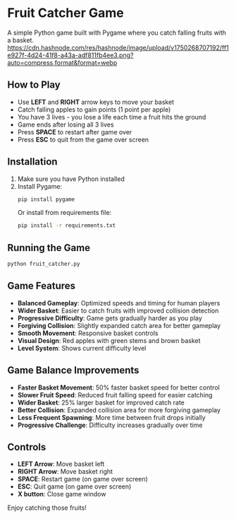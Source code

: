 # Fruit Catcher Game

A simple Python game built with Pygame where you catch falling fruits with a basket.
https://cdn.hashnode.com/res/hashnode/image/upload/v1750268707192/ff1e927f-4d24-41f8-a43a-adf811fb4ee3.png?auto=compress,format&format=webp
## How to Play

- Use **LEFT** and **RIGHT** arrow keys to move your basket
- Catch falling apples to gain points (1 point per apple)
- You have 3 lives - you lose a life each time a fruit hits the ground
- Game ends after losing all 3 lives
- Press **SPACE** to restart after game over
- Press **ESC** to quit from the game over screen

## Installation

1. Make sure you have Python installed
2. Install Pygame:
   ```bash
   pip install pygame
   ```
   Or install from requirements file:
   ```bash
   pip install -r requirements.txt
   ```

## Running the Game

```bash
python fruit_catcher.py
```

## Game Features

- **Balanced Gameplay**: Optimized speeds and timing for human players
- **Wider Basket**: Easier to catch fruits with improved collision detection
- **Progressive Difficulty**: Game gets gradually harder as you play
- **Forgiving Collision**: Slightly expanded catch area for better gameplay
- **Smooth Movement**: Responsive basket controls
- **Visual Design**: Red apples with green stems and brown basket
- **Level System**: Shows current difficulty level

## Game Balance Improvements

- **Faster Basket Movement**: 50% faster basket speed for better control
- **Slower Fruit Speed**: Reduced fruit falling speed for easier catching
- **Wider Basket**: 25% larger basket for improved catch rate
- **Better Collision**: Expanded collision area for more forgiving gameplay
- **Less Frequent Spawning**: More time between fruit drops initially
- **Progressive Challenge**: Difficulty increases gradually over time

## Controls

- **LEFT Arrow**: Move basket left
- **RIGHT Arrow**: Move basket right
- **SPACE**: Restart game (on game over screen)
- **ESC**: Quit game (on game over screen)
- **X button**: Close game window

Enjoy catching those fruits!
